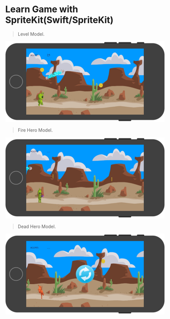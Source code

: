 # Learn Game with SpriteKit(Swift/SpriteKit)
> Level Model.

![Screenshot](LevelU.jpeg)

> Fire Hero Model.

![Screenshot](FireHero.jpeg)

> Dead Hero Model.

![Screenshot](BreakfromLevel.jpeg)
